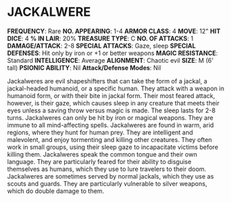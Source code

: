 # JACKALWERE

**FREQUENCY**: Rare
**NO. APPEARING**: 1-4
**ARMOR CLASS**: 4
**MOVE**: 12"
**HIT DICE**: 4
**% IN LAIR**: 20%
**TREASURE TYPE**: C
**NO. OF ATTACKS**: 1
**DAMAGE/ATTACK**: 2-8
**SPECIAL ATTACKS**: Gaze, sleep
**SPECIAL DEFENSES**: Hit only by iron or +1 or better weapons
**MAGIC RESISTANCE**: Standard
**INTELLIGENCE**: Average
**ALIGNMENT**: Chaotic evil
**SIZE**: M (6' tall)
**PSIONIC ABILITY**: Nil
**Attack/Defense Modes**: Nil

Jackalweres are evil shapeshifters that can take the form of a jackal, a jackal-headed humanoid, or a specific human. They attack with a weapon in humanoid form, or with their bite in jackal form. Their most feared attack, however, is their gaze, which causes sleep in any creature that meets their eyes unless a saving throw versus magic is made. The sleep lasts for 2-8 turns. Jackalweres can only be hit by iron or magical weapons. They are immune to all mind-affecting spells. Jackalweres are found in warm, arid regions, where they hunt for human prey. They are intelligent and malevolent, and enjoy tormenting and killing other creatures. They often work in small groups, using their sleep gaze to incapacitate victims before killing them. Jackalweres speak the common tongue and their own language. They are particularly feared for their ability to disguise themselves as humans, which they use to lure travelers to their doom. Jackalweres are sometimes served by normal jackals, which they use as scouts and guards. They are particularly vulnerable to silver weapons, which do double damage to them.
